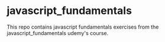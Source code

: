 # javascript_fundamentals
This repo contains javascript fundamentals exercises from the javascript_fundamentals udemy's course.
